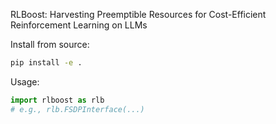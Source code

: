 RLBoost: Harvesting Preemptible Resources for Cost-Efficient Reinforcement Learning on LLMs

Install from source:

```bash
pip install -e .
```

Usage:

```python
import rlboost as rlb
# e.g., rlb.FSDPInterface(...)
```